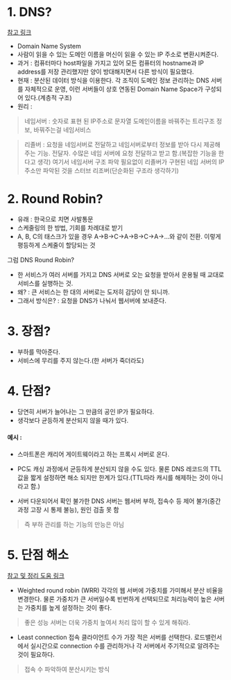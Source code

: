 # 1. DNS?
[참고 링크](https://peemangit.tistory.com/52)
- Domain Name System
- 사람이 읽을 수 있는 도메인 이름을 머신이 읽을 수 있는 IP 주소로 변환시켜준다.
- 과거 : 컴퓨터마다 host파일을 가지고 있어 모든 컴퓨터의 hostname과 IP address를 저장 관리했지만 양이 방대해지면서 다른 방식이 필요했다.
- 현재 : 분산된 데이터 방식을 이용한다.
각 조직이 도메인 정보 관리하는 DNS 서버를 자체적으로 운영, 이런 서버들이 상호 연동된 Domain Name Space가 구성되어 있다.(계층적 구조)
- 원리 : 

> 네임서버 : 숫자로 표현 된 IP주소로 문자열 도메인이름을 바꿔주는 트리구조 정보, 바꿔주는걸 네임서비스

> 리졸버 : 요청을 네임서버로 전달하고 네임서버로부터 정보를 받아 다시 제공해주는 기능. 전달자. 수많은 네임 서버에 요청 전달하고 받고 함.(복잡한 기능을 한다고 생각)
여기서 네임서버 구조 파악 필요없이 리졸버가 구현된 네임 서버의 IP 주소만 파악된 것을 스터브 리조버(단순화된 구조라 생각하기)

# 2. Round Robin?
- 유래 : 한국으로 치면 사발통문
- 스케줄링의 한 방법, 기회를 차례대로 받기
- A, B, C의 태스크가 있을 경우 A→B→C→A→B→C→A→...와 같이 전환. 이렇게 평등하게 스케줄이 할당되는 것

그럼 DNS Round Robin?
- 한 서비스가 여러 서버를 가지고 DNS 서버로 오는 요청을 받아서 운용될 때 교대로 서비스를 실행하는 것.
- 왜? : 큰 서비스는 한 대의 서버로는 도저히 감당이 안 되니까.
- 그래서 방식은? : 요청을 DNS가 나눠서 웹서버에 보내준다.

# 3. 장점?
- 부하를 막아준다.
- 서비스에 무리를 주지 않는다.(한 서버가 죽더라도) 

# 4. 단점?
- 당연히 서버가 늘어나는 그 만큼의 공인 IP가 필요하다.
- 생각보다 균등하게 분산되지 않을 때가 있다.
#### 예시 : 
- 스마트폰은 캐리어 게이트웨이라고 하는 프록시 서버로 온다. 
- PC도 캐싱 과정에서 균등하게 분산되지 않을 수도 있다.
물론 DNS 레코드의 TTL 값을 짧게 설정하면 해소 되지만 한계가 있다.(TTL따라 캐시를 해제하는 것이 아니라고 함.)

- 서버 다운되어서 확인 불가한 DNS 서버는 웹서버 부하, 접속수 등 제어 불가(중간 과정 고장 시 통제 불능), 원인 검출 못 함

> 즉 부하 관리를 하는 기능의 만능은 아님

# 5. 단점 해소
[참고 및 정리 도움 링크](https://github.com/JaeYeopHan/Interview_Question_for_Beginner/tree/master/Network#http%EC%99%80-https)
- Weighted round robin (WRR)
각각의 웹 서버에 가중치를 가미해서 분산 비율을 변경한다. 물론 가중치가 큰 서버일수록 빈번하게 선택되므로 처리능력이 높은 서버는 가중치를 높게 설정하는 것이 좋다.
> 좋은 성능 서버는 더욱 가중치 높여서 처리 많이 할 수 있게 해줘라.

- Least connection
접속 클라이언트 수가 가장 적은 서버를 선택한다. 로드밸런서에서 실시간으로 connection 수를 관리하거나 각 서버에서 주기적으로 알려주는 것이 필요하다.
> 접속 수 파악하여 분산시키는 방식
